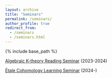 ```yaml
---
layout: archive
title: "Seminars"
permalink: /seminars/
author_profile: true
redirect_from:
  - /seminars
  - /seminars.html
---
```

{% include base_path %}

[Algebraic K-theory Reading Seminar](https://jiantongliu.github.io/seminars/597K/) (2023-2024)

[Étale Cohomology Learning Seminar](https://jiantongliu.github.io/seminars/etaleSu24/) (2024-)
